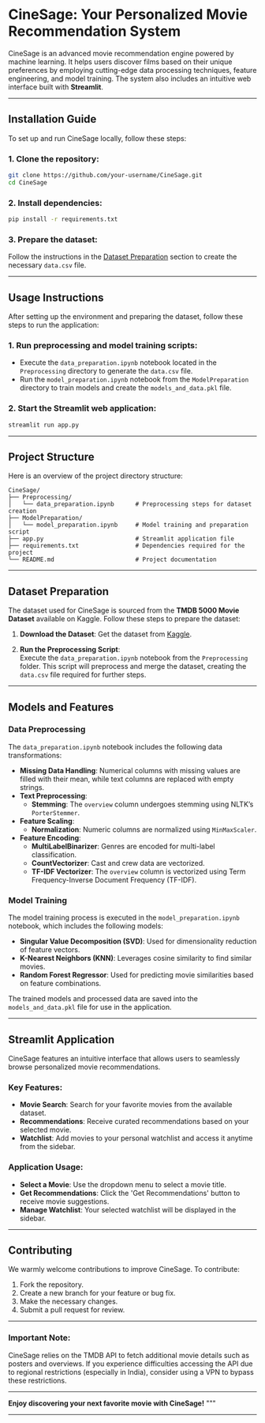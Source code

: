 
# **CineSage: Your Personalized Movie Recommendation System**

CineSage is an advanced movie recommendation engine powered by machine learning. It helps users discover films based on their unique preferences by employing cutting-edge data processing techniques, feature engineering, and model training. The system also includes an intuitive web interface built with **Streamlit**.

---

## **Installation Guide**

To set up and run CineSage locally, follow these steps:

### 1. Clone the repository:

```bash
git clone https://github.com/your-username/CineSage.git
cd CineSage
```

### 2. Install dependencies:

```bash
pip install -r requirements.txt
```

### 3. Prepare the dataset:

Follow the instructions in the [Dataset Preparation](#dataset-preparation) section to create the necessary `data.csv` file.

---

## **Usage Instructions**

After setting up the environment and preparing the dataset, follow these steps to run the application:

### 1. Run preprocessing and model training scripts:

- Execute the `data_preparation.ipynb` notebook located in the `Preprocessing` directory to generate the `data.csv` file.
- Run the `model_preparation.ipynb` notebook from the `ModelPreparation` directory to train models and create the `models_and_data.pkl` file.

### 2. Start the Streamlit web application:

```bash
streamlit run app.py
```

---

## **Project Structure**

Here is an overview of the project directory structure:

```
CineSage/
├── Preprocessing/
│   └── data_preparation.ipynb      # Preprocessing steps for dataset creation
├── ModelPreparation/
│   └── model_preparation.ipynb     # Model training and preparation script
├── app.py                          # Streamlit application file
├── requirements.txt                # Dependencies required for the project
└── README.md                       # Project documentation
```

---

## **Dataset Preparation**

The dataset used for CineSage is sourced from the **TMDB 5000 Movie Dataset** available on Kaggle. Follow these steps to prepare the dataset:

1. **Download the Dataset**: Get the dataset from [Kaggle](https://www.kaggle.com/datasets/tmdb/tmdb-movie-metadata).

2. **Run the Preprocessing Script**:  
   Execute the `data_preparation.ipynb` notebook from the `Preprocessing` folder. This script will preprocess and merge the dataset, creating the `data.csv` file required for further steps.

---

## **Models and Features**

### Data Preprocessing

The `data_preparation.ipynb` notebook includes the following data transformations:

- **Missing Data Handling**: Numerical columns with missing values are filled with their mean, while text columns are replaced with empty strings.
- **Text Preprocessing**:
  - **Stemming**: The `overview` column undergoes stemming using NLTK’s `PorterStemmer`.
- **Feature Scaling**:
  - **Normalization**: Numeric columns are normalized using `MinMaxScaler`.
- **Feature Encoding**:
  - **MultiLabelBinarizer**: Genres are encoded for multi-label classification.
  - **CountVectorizer**: Cast and crew data are vectorized.
  - **TF-IDF Vectorizer**: The `overview` column is vectorized using Term Frequency-Inverse Document Frequency (TF-IDF).

### Model Training

The model training process is executed in the `model_preparation.ipynb` notebook, which includes the following models:

- **Singular Value Decomposition (SVD)**: Used for dimensionality reduction of feature vectors.
- **K-Nearest Neighbors (KNN)**: Leverages cosine similarity to find similar movies.
- **Random Forest Regressor**: Used for predicting movie similarities based on feature combinations.

The trained models and processed data are saved into the `models_and_data.pkl` file for use in the application.

---

## **Streamlit Application**

CineSage features an intuitive interface that allows users to seamlessly browse personalized movie recommendations.

### Key Features:

- **Movie Search**: Search for your favorite movies from the available dataset.
- **Recommendations**: Receive curated recommendations based on your selected movie.
- **Watchlist**: Add movies to your personal watchlist and access it anytime from the sidebar.

### Application Usage:

- **Select a Movie**: Use the dropdown menu to select a movie title.
- **Get Recommendations**: Click the 'Get Recommendations' button to receive movie suggestions.
- **Manage Watchlist**: Your selected watchlist will be displayed in the sidebar.

---

## **Contributing**

We warmly welcome contributions to improve CineSage. To contribute:

1. Fork the repository.
2. Create a new branch for your feature or bug fix.
3. Make the necessary changes.
4. Submit a pull request for review.

---

### **Important Note:**

CineSage relies on the TMDB API to fetch additional movie details such as posters and overviews. If you experience difficulties accessing the API due to regional restrictions (especially in India), consider using a VPN to bypass these restrictions.

---

**Enjoy discovering your next favorite movie with CineSage!**
"""

---

